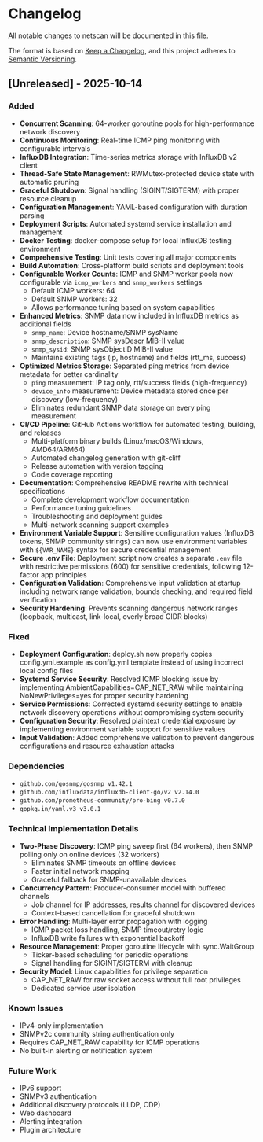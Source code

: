 # Changelog

All notable changes to netscan will be documented in this file.

The format is based on [Keep a Changelog](https://keepachangelog.com/en/1.0.0/),
and this project adheres to [Semantic Versioning](https://semver.org/spec/v2.0.0.html).

## [Unreleased] - 2025-10-14

### Added
- **Concurrent Scanning**: 64-worker goroutine pools for high-performance network discovery
- **Continuous Monitoring**: Real-time ICMP ping monitoring with configurable intervals
- **InfluxDB Integration**: Time-series metrics storage with InfluxDB v2 client
- **Thread-Safe State Management**: RWMutex-protected device state with automatic pruning
- **Graceful Shutdown**: Signal handling (SIGINT/SIGTERM) with proper resource cleanup
- **Configuration Management**: YAML-based configuration with duration parsing
- **Deployment Scripts**: Automated systemd service installation and management
- **Docker Testing**: docker-compose setup for local InfluxDB testing environment
- **Comprehensive Testing**: Unit tests covering all major components
- **Build Automation**: Cross-platform build scripts and deployment tools
- **Configurable Worker Counts**: ICMP and SNMP worker pools now configurable via `icmp_workers` and `snmp_workers` settings
  - Default ICMP workers: 64
  - Default SNMP workers: 32
  - Allows performance tuning based on system capabilities
- **Enhanced Metrics**: SNMP data now included in InfluxDB metrics as additional fields
  - `snmp_name`: Device hostname/SNMP sysName
  - `snmp_description`: SNMP sysDescr MIB-II value
  - `snmp_sysid`: SNMP sysObjectID MIB-II value
  - Maintains existing tags (ip, hostname) and fields (rtt_ms, success)
- **Optimized Metrics Storage**: Separated ping metrics from device metadata for better cardinality
  - `ping` measurement: IP tag only, rtt/success fields (high-frequency)
  - `device_info` measurement: Device metadata stored once per discovery (low-frequency)
  - Eliminates redundant SNMP data storage on every ping measurement
- **CI/CD Pipeline**: GitHub Actions workflow for automated testing, building, and releases
  - Multi-platform binary builds (Linux/macOS/Windows, AMD64/ARM64)
  - Automated changelog generation with git-cliff
  - Release automation with version tagging
  - Code coverage reporting
- **Documentation**: Comprehensive README rewrite with technical specifications
  - Complete development workflow documentation
  - Performance tuning guidelines
  - Troubleshooting and deployment guides
  - Multi-network scanning support examples
- **Environment Variable Support**: Sensitive configuration values (InfluxDB tokens, SNMP community strings) can now use environment variables with `${VAR_NAME}` syntax for secure credential management
- **Secure .env File**: Deployment script now creates a separate `.env` file with restrictive permissions (600) for sensitive credentials, following 12-factor app principles
- **Configuration Validation**: Comprehensive input validation at startup including network range validation, bounds checking, and required field verification
- **Security Hardening**: Prevents scanning dangerous network ranges (loopback, multicast, link-local, overly broad CIDR blocks)

### Fixed
- **Deployment Configuration**: deploy.sh now properly copies config.yml.example as config.yml template instead of using incorrect local config files
- **Systemd Service Security**: Resolved ICMP blocking issue by implementing AmbientCapabilities=CAP_NET_RAW while maintaining NoNewPrivileges=yes for proper security hardening
- **Service Permissions**: Corrected systemd security settings to enable network discovery operations without compromising system security
- **Configuration Security**: Resolved plaintext credential exposure by implementing environment variable support for sensitive values
- **Input Validation**: Added comprehensive validation to prevent dangerous configurations and resource exhaustion attacks

### Dependencies
- `github.com/gosnmp/gosnmp v1.42.1`
- `github.com/influxdata/influxdb-client-go/v2 v2.14.0`
- `github.com/prometheus-community/pro-bing v0.7.0`
- `gopkg.in/yaml.v3 v3.0.1`

### Technical Implementation Details
- **Two-Phase Discovery**: ICMP ping sweep first (64 workers), then SNMP polling only on online devices (32 workers)
  - Eliminates SNMP timeouts on offline devices
  - Faster initial network mapping
  - Graceful fallback for SNMP-unavailable devices
- **Concurrency Pattern**: Producer-consumer model with buffered channels
  - Job channel for IP addresses, results channel for discovered devices
  - Context-based cancellation for graceful shutdown
- **Error Handling**: Multi-layer error propagation with logging
  - ICMP packet loss handling, SNMP timeout/retry logic
  - InfluxDB write failures with exponential backoff
- **Resource Management**: Proper goroutine lifecycle with sync.WaitGroup
  - Ticker-based scheduling for periodic operations
  - Signal handling for SIGINT/SIGTERM with cleanup
- **Security Model**: Linux capabilities for privilege separation
  - CAP_NET_RAW for raw socket access without full root privileges
  - Dedicated service user isolation

### Known Issues
- IPv4-only implementation
- SNMPv2c community string authentication only
- Requires CAP_NET_RAW capability for ICMP operations
- No built-in alerting or notification system

### Future Work
- IPv6 support
- SNMPv3 authentication
- Additional discovery protocols (LLDP, CDP)
- Web dashboard
- Alerting integration
- Plugin architecture

